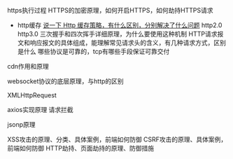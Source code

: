 https执行过程
HTTPS的加密原理，如何开启HTTPS，如何劫持HTTPS请求
- http缓存
[说一下 Http 缓存策略，有什么区别，分别解决了什么问题](https://github.com/lgwebdream/FE-Interview/issues/14)
http2.0 http3.0
三次握手和四次挥手详细原理，为什么要使用这种机制
HTTP请求报文和响应报文的具体组成，能理解常见请求头的含义，有几种请求方式，区别是什么
哪些协议是可靠的，tcp有哪些手段保证可靠交付

cdn作用和原理

websocket协议的底层原理，与http的区别

XMLHttpRequest

axios实现原理
请求拦截

jsonp原理


XSS攻击的原理、分类、具体案例，前端如何防御
CSRF攻击的原理、具体案例，前端如何防御
HTTP劫持、页面劫持的原理、防御措施